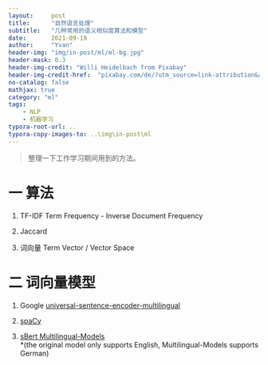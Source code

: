 ```yaml
---
layout:     post
title:      "自然语言处理"
subtitle:   "几种常用的语义相似度算法和模型"
date:       2021-09-19
author:     "Yvan"
header-img: "img/in-post/ml/ml-bg.jpg"
header-mask: 0.3
header-img-credit: "Willi Heidelbach from Pixabay"
header-img-credit-href:  "pixabay.com/de/?utm_source=link-attribution&amp;utm_medium=referral&amp;utm_campaign=image&amp;utm_content=705667"
no-catalog: false
mathjax: true
category: "ml"
tags:
    - NLP
    - 机器学习
typora-root-url: ..
typora-copy-images-to: ..\img\in-post\ml
---
```

> 整理一下工作学习期间用到的方法。

# 一 算法
1. TF-IDF Term Frequency - Inverse Document Frequency

2. Jaccard

3. 词向量 Term Vector / Vector Space

# 二 词向量模型
1. Google [universal-sentence-encoder-multilingual](https://tfhub.dev/google/universal-sentence-encoder-multilingual-large/1)

2. [spaCy](https://spacy.io/usage/models)


3. [sBert Multilingual-Models](https://www.sbert.net/examples/training/multilingual/README.html)<br>
*(the original model only supports English,  Multilingual-Models supports German)
